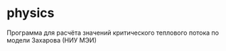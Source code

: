 # physics
Программа для расчёта значений критического теплового потока по модели Захарова (НИУ МЭИ)
